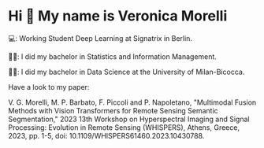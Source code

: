 Hi 👋 My name is Veronica Morelli
=================================

💻: Working Student Deep Learning at Signatrix in Berlin. 

👩‍🎓: I did my bachelor in Statistics and Information Management. 

👩‍🎓: I did my bachelor in Data Science at the University of Milan-Bicocca.

Have a look to my paper:

V. G. Morelli, M. P. Barbato, F. Piccoli and P. Napoletano, "Multimodal Fusion Methods with Vision Transformers for Remote Sensing Semantic Segmentation," 2023 13th Workshop on Hyperspectral Imaging and Signal Processing: Evolution in Remote Sensing (WHISPERS), Athens, Greece, 2023, pp. 1-5, doi: 10.1109/WHISPERS61460.2023.10430788. 
